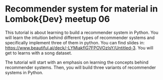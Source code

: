# Recommender system for material in Lombok{Dev} meetup 06

This tutorial is about learning to build a recommender system in Python. You will learn the intuition behind different types of recommender systems and specifically implement three of them in python. You can find slides in: https://www.beautiful.ai/deck/-LYMiakflG7FPOVOzIsY/Untitled-3. You will get to learns with a song dataset.

The tutorial will start with an emphasis on learning the concepts behind recommender systems. Then, you will build three variants of recommender systems in Python.

